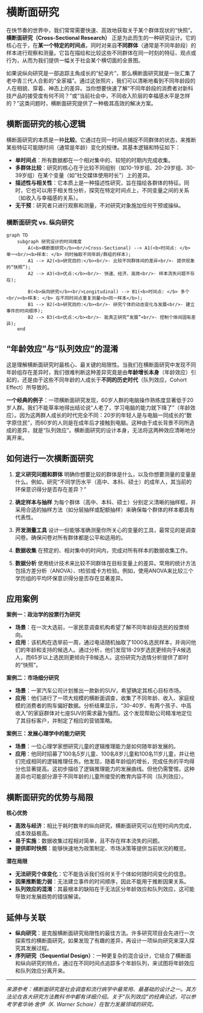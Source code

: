 # 横断面研究

在快节奏的世界中，我们常常需要快速、高效地获取关于某个群体现状的“快照”。**横断面研究（Cross-Sectional Research）** 正是为此而生的一种研究设计。它的核心在于，在**某一个特定的时间点**，同时对来自**不同群体**（通常是不同年龄段）的样本进行观察和测量。它旨在描绘和比较这些不同群体在同一时刻的特征、观点或行为，从而为我们提供一幅关于社会某个横切面的全景图。

如果说纵向研究是一部追踪主角成长的“纪录片”，那么横断面研究就是一张汇集了老中青三代人合影的“全家福”。通过这张照片，我们可以清晰地看到不同年龄段的人在相貌、穿着、神态上的差异。当你想要快速了解“不同年龄段的消费者对新科技产品的接受度有何不同？”或“当前社会中，不同收入阶层的幸福感水平是怎样的？”这类问题时，横断面研究提供了一种极其高效的解决方案。

## 横断面研究的核心逻辑

横断面研究的本质是一种**比较**。它通过在同一时间点捕捉不同群体的状态，来推断某些特征可能随时间（通常是年龄）变化的规律。其基本逻辑和特征如下：

*   **单时间点**：所有数据都在一个相对集中的、较短的时期内完成收集。
*   **多群体比较**：研究的核心在于比较不同组别（如10-19岁组、20-29岁组、30-39岁组）在某个变量（如“社交媒体使用时长”）上的差异。
*   **描述性与相关性**：它本质上是一种描述性研究，旨在描绘各群体的特征。同时，它也可以用于相关性分析，探究在特定时间点上，不同变量之间的关系（如收入与幸福感的关系）。
*   **无干预**：研究者只进行观察和测量，不对研究对象施加任何干预或操纵。

### 横断面研究 vs. 纵向研究

```mermaid
graph TD
    subgraph 研究设计的时间维度
        A(<b>横断面研究</b><br/>Cross-Sectional) --> A1(<b>时间点: </b> 单一<br/><b>样本: </b> 同时抽取不同年龄/群组的样本);
        A1 --> A2(<b>研究目的:</b><br/>- 比较不同群体间的差异<br/>- 提供现象的“快照”);
        A2 --> A3(<b>优点:</b><br/>- 快速、经济、高效<br/>- 样本流失问题不存在);

        B(<b>纵向研究</b><br/>Longitudinal) --> B1(<b>时间点: </b> 多个<br/><b>样本: </b> 在不同时间点重复测量<b>同一样本</b>);
        B1 --> B2(<b>研究目的:</b><br/>- 研究个体的动态变化与发展<br/>- 建立事件的时间顺序);
        B2 --> B3(<b>优点:</b><br/>- 能真正研究“发展”<br/>- 控制个体间固有差异);
    end
```

## “年龄效应”与“队列效应”的混淆

这是理解横断面研究时最核心、最关键的局限性。当我们在横断面研究中发现不同年龄组存在差异时，我们很难判断这种差异究竟是由**年龄增长本身**（年龄效应）引起的，还是由于这些不同年龄的人成长于**不同的历史时代**（队列效应，Cohort Effect）所导致的。

**一个经典的例子**：一项横断面研究发现，60岁人群的电脑操作熟练度显著低于20岁人群。我们不能草率地得出结论说“人老了，学习电脑的能力就下降了”（年龄效应）。因为这两群人成长的时代完全不同：20岁的年轻人是与电脑一同成长的“数字原住民”，而60岁的人则是在成年后才接触到电脑。这种由于成长背景不同所造成的差异，就是“队列效应”。横断面研究的设计本身，无法将这两种效应清晰地分离开来。

## 如何进行一次横断面研究

1.  **定义研究问题和群体**
    明确你想要比较的群体是什么，以及你想要测量的变量是什么。例如，研究“不同学历水平（高中、本科、硕士）的成年人，其当前的环保意识得分是否存在差异？”

2.  **确定样本与抽样**
    为每个群体（高中、本科、硕士）分别定义清晰的抽样框，并采用合适的抽样方法（如分层抽样或配额抽样）来确保每个群体的样本都具有代表性。

3.  **开发测量工具**
    设计一份能够准确测量你所关心的变量的工具，最常见的是调查问卷。确保问卷对所有群体都是公平和适用的。

4.  **数据收集**
    在预定的、相对集中的时间内，完成对所有样本的数据收集工作。

5.  **数据分析**
    使用统计技术来比较不同群体在目标变量上的差异。常用的统计方法包括方差分析（ANOVA）、t检验或卡方检验。例如，使用ANOVA来比较三个学历组的平均环保意识得分是否存在显著差异。

## 应用案例

**案例一：政治学的投票行为研究**
*   **场景**：在一次大选前，一家民意调查机构希望了解不同年龄段选民的投票倾向。
*   **应用**：该机构在选举前一周，通过电话随机抽取了1000名选民样本，并询问他们的年龄和支持的候选人。通过分析，他们发现18-29岁选民更倾向于A候选人，而65岁以上选民则更倾向于B候选人。这份研究为选情分析提供了即时的“快照”。

**案例二：市场细分研究**
*   **场景**：一家汽车公司计划推出一款新的SUV，希望确定其核心目标市场。
*   **应用**：他们进行了一项大规模的横断面调查，收集了不同年龄、收入、家庭规模的消费者的购车偏好数据。分析结果显示，“30-40岁、有两个孩子、中高收入”的家庭群体对七座SUV的需求最为强烈。这个发现帮助公司精准地定位了其目标客户，并制定了相应的营销策略。

**案例三：发展心理学中的能力研究**
*   **场景**：一位心理学家想研究儿童的逻辑推理能力是如何随年龄发展的。
*   **应用**：他同时招募了100名5岁儿童、100名8岁儿童和100名11岁儿童，并让他们完成相同的逻辑推理任务。他发现，随着年龄组的增长，完成任务的平均得分也显著提高。这初步描绘了逻辑推理能力的发展曲线。但他仍需警惕，这种差异也可能部分源于不同年龄的儿童所接受的教育内容不同（队列效应）。

## 横断面研究的优势与局限

**核心优势**
*   **高效与经济**：相比于耗时数年的纵向研究，横断面研究可以在短时间内完成，成本效益极高。
*   **易于实施**：数据收集过程相对简单，且不存在样本流失的问题。
*   **提供即时快照**：能够快速地为政策制定、市场决策等提供当前状况的概览。

**潜在局限**
*   **无法研究个体变化**：它不能告诉我们任何关于个体如何随时间变化的信息。
*   **因果推断能力弱**：无法建立事件的时间顺序，因此不能用于推断因果关系。
*   **队列效应的混淆**：其最根本的缺陷在于无法区分年龄效应和队列效应，这可能导致对发展趋势的错误解读。

## 延伸与关联

*   **纵向研究**：是克服横断面研究局限性的最佳方法。许多研究项目会先进行一次探索性的横断面研究，如果发现了有趣的差异，再设计一项纵向研究来深入探究其发展过程。
*   **序列研究（Sequential Design）**：一种更复杂的混合设计，它结合了横断面和纵向研究的特点，通过在不同时间点追踪多个年龄队列，来试图将年龄效应和队列效应分离开来。

---
*来源参考：横断面研究是社会调查和流行病学中最常用、最基础的设计之一。其方法论在各大研究方法教科书中都有详细介绍。关于“队列效应”的经典论述，可以参考学者华纳·舍伊（K. Warner Schaie）在智力发展领域的研究。*
